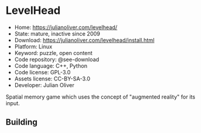 # LevelHead

- Home: https://julianoliver.com/levelhead/
- State: mature, inactive since 2009
- Download: https://julianoliver.com/levelhead/install.html
- Platform: Linux
- Keyword: puzzle, open content
- Code repository: @see-download
- Code language: C++, Python
- Code license: GPL-3.0
- Assets license: CC-BY-SA-3.0
- Developer: Julian Oliver

Spatial memory game which uses the concept of "augmented reality" for its input.

## Building
